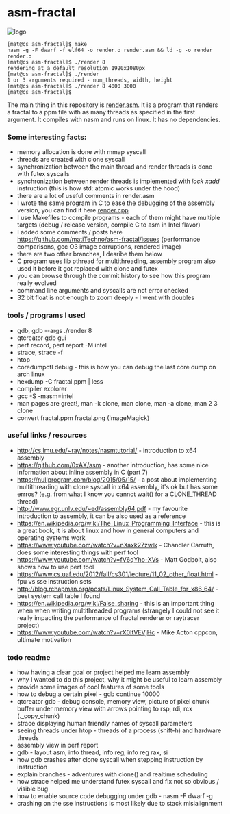 # asm-fractal
![logo](https://user-images.githubusercontent.com/20371834/52985631-0f682b80-33f5-11e9-96d2-d50e7c2db382.png)
```
[mat@cs asm-fractal]$ make
nasm -g -F dwarf -f elf64 -o render.o render.asm && ld -g -o render render.o
[mat@cs asm-fractal]$ ./render 8
rendering at a default resolution 1920x1080px
[mat@cs asm-fractal]$ ./render  
1 or 3 arguments required - num_threads, width, height
[mat@cs asm-fractal]$ ./render 8 4000 3000
[mat@cs asm-fractal]$ 
```
The main thing in this repository is [render.asm](https://github.com/matiTechno/asm-fractal/blob/master/render.asm).
It is a program that renders a fractal to a ppm file with as many threads as specified in the first argument. It compiles
with nasm and runs on linux. It has no dependencies.

### Some interesting facts:
* memory allocation is done with mmap syscall
* threads are created with clone syscall
* synchronization between the main thread and render threads is done with futex syscalls
* synchronization between render threads is implemented with *lock xadd* instruction (this is how std::atomic works under
the hood)
* there are a lot of useful comments in render.asm
* I wrote the same program in C to ease the debugging of the assembly version, you can find it here
[render.cpp](https://github.com/matiTechno/asm-fractal/blob/master/c-reference/render.cpp)
* I use Makefiles to compile programs - each of them might have multiple targets (debug / release version,
compile C to asm in Intel flavor)
* I added some comments / posts here https://github.com/matiTechno/asm-fractal/issues (performance comparisons, gcc O3
image corruptions, rendered image)
* there are two other branches, I desribe them below
* C program uses lib pthread for multithreading, assembly program also used it before it got replaced with clone and futex
* you can browse through the commit history to see how this program really evolved
* command line arguments and syscalls are not error checked
* 32 bit float is not enough to zoom deeply - I went with doubles

### tools / programs I used
* gdb, gdb --args ./render 8
* qtcreator gdb gui
* perf record, perf report -M intel
* strace, strace -f
* htop
* coredumpctl debug - this is how you can debug the last core dump on arch linux
* hexdump -C fractal.ppm | less
* compiler explorer
* gcc -S -masm=intel
* man pages are great!, man -k clone, man clone, man -a clone, man 2 3 clone
* convert fractal.ppm fractal.png (ImageMagick)

### useful links / resources
* http://cs.lmu.edu/~ray/notes/nasmtutorial/ - introduction to x64 assembly
* https://github.com/0xAX/asm - another introduction, has some nice information about inline assembly in C (part 7)
* https://nullprogram.com/blog/2015/05/15/ - a post about implementing multithreading with clone syscall in x64 assembly,
it's ok but has some errros? (e.g. from what I know you cannot wait() for a CLONE_THREAD thread)
* http://www.egr.unlv.edu/~ed/assembly64.pdf - my favourite introduction to assembly, it can be also used as a
reference
* https://en.wikipedia.org/wiki/The_Linux_Programming_Interface - this is a great book, it is about linux and how in
general computers and operating systems work
* https://www.youtube.com/watch?v=nXaxk27zwlk - Chandler Carruth, does some interesting things with perf tool
* https://www.youtube.com/watch?v=fV6qYho-XVs - Matt Godbolt, also shows how to use perf tool
* https://www.cs.uaf.edu/2012/fall/cs301/lecture/11_02_other_float.html - fpu vs sse instruction sets
* http://blog.rchapman.org/posts/Linux_System_Call_Table_for_x86_64/ - best system call table I found
* https://en.wikipedia.org/wiki/False_sharing - this is an important thing when when writing multithreaded programs
(strangely I could not see it really impacting the performance of fractal renderer or raytracer project)
* https://www.youtube.com/watch?v=rX0ItVEVjHc - Mike Acton cppcon, ultimate motivation

### todo readme
* how having a clear goal or project helped me learn assembly
* why I wanted to do this project, why it might be useful to learn assembly
* provide some images of cool features of some tools
* how to debug a certain pixel - gdb continue 10000
* qtcreator gdb - debug console, memory view, picture of pixel chunk buffer under memory view with arrows pointing
to rsp, rdi, rcx (._copy_chunk)
* strace displaying human friendly names of syscall parameters
* seeing threads under htop - threads of a process (shift-h) and hardware threads
* assembly view in perf report
* gdb - layout asm, info thread, info reg, info reg rax, si
* how gdb crashes after clone syscall when stepping instruction by instruction
* explain branches - adventures with clone() and realtime scheduling
* how strace helped me understand futex syscall and fix not so obvious / visible bug
* how to enable source code debugging under gdb - nasm -F dwarf -g
* crashing on the sse instructions is most likely due to stack misialignment

